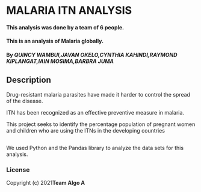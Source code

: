 # MALARIA ITN ANALYSIS
#### This analysis was done by a team of 6 people.
#### This is an analysis of Malaria globally.
#### By ***QUINCY WAMBUI,JAVAN OKELO,CYNTHIA KAHINDI,RAYMOND KIPLANGAT,IAIN MOSIMA,BARBRA JUMA***
## Description
Drug-resistant malaria parasites have made it harder to control the spread of the disease.

ITN has been recognized as an effective preventive measure in malaria.

This project seeks to identify the percentage population of pregnant women and children who are using the ITNs in the developing countries
##
We used Python and the Pandas library to analyze the data sets for this analysis.
### License
Copyright (c) 2021**Team Algo A**
